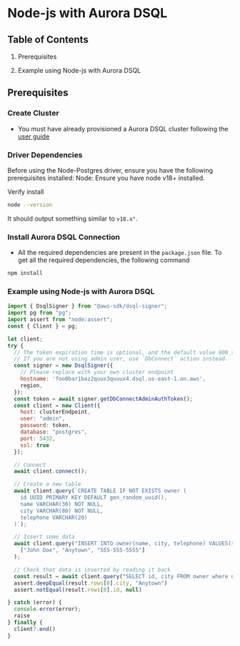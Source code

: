 # Node-js with Aurora DSQL

## Table of Contents

1. Prerequisites

2. Example using Node-js with Aurora DSQL

## Prerequisites

### Create Cluster

* You must have already provisioned a Aurora DSQL cluster following the [user guide](TBD)

### Driver Dependencies

Before using the Node-Postgres driver, ensure you have the following prerequisites installed:
Node: Ensure you have node v18+ installed.

Verify install

```bash
node --version
```

It should output something similar to `v18.x"`.

### Install Aurora DSQL Connection

- All the required dependencies are present in the `package.json` file. To get all the required dependencies, the following command

```bash
npm install
```

### Example using Node-js with Aurora DSQL

```javascript
import { DsqlSigner } from "@aws-sdk/dsql-signer";
import pg from "pg";
import assert from "node:assert";
const { Client } = pg;

let client;
try {
  // The token expiration time is optional, and the default value 900 seconds
  // If you are not using admin user, use `DbConnect` action instead.
  const signer = new DsqlSigner({
    // Please replace with your own cluster endpoint
    hostname: 'foo0bar1baz2quux3quuux4.dsql.us-east-1.on.aws',
    region,
  });
  const token = await signer.getDbConnectAdminAuthToken();
  const client = new Client({
    host: clusterEndpoint,
    user: "admin",
    password: token,
    database: "postgres",
    port: 5432,
    ssl: true
  });

  // Connect
  await client.connect();

  // Create a new table
  await client.query(`CREATE TABLE IF NOT EXISTS owner (
    id UUID PRIMARY KEY DEFAULT gen_random_uuid(),
    name VARCHAR(30) NOT NULL,
    city VARCHAR(80) NOT NULL,
    telephone VARCHAR(20)
  )`);

  // Insert some data
  await client.query("INSERT INTO owner(name, city, telephone) VALUES($1, $2, $3)", 
    ["John Doe", "Anytown", "555-555-5555"]
  );

  // Check that data is inserted by reading it back
  const result = await client.query("SELECT id, city FROM owner where name='John Doe'");
  assert.deepEqual(result.rows[0].city, "Anytown")
  assert.notEqual(result.rows[0].id, null)

} catch (error) {
  console.error(error);
  raise
} finally {
  client?.end()
}
```